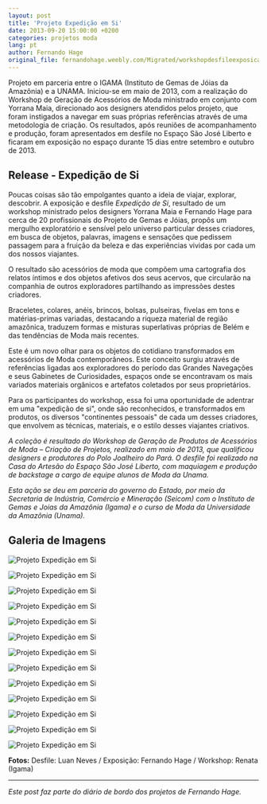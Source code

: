 ```yaml
---
layout: post
title: 'Projeto Expedição em Si'
date: 2013-09-20 15:00:00 +0200
categories: projetos moda
lang: pt
author: Fernando Hage
original_file: fernandohage.weebly.com/Migrated/workshopdesfileexposicao-expedicao-em-si.html
---
```


Projeto em parceria entre o IGAMA (Instituto de Gemas de Jóias da Amazônia) e a UNAMA. Iniciou-se em maio de 2013, com a realização do Workshop de Geração de Acessórios de Moda ministrado em conjunto com Yorrana Maia, direcionado aos designers atendidos pelos projeto, que foram instigados a navegar em suas próprias referências através de uma metodologia de criação. Os resultados, após reuniões de acompanhamento e produção, foram apresentados em desfile no Espaço São José Liberto e ficaram em exposição no espaço durante 15 dias entre setembro e outubro de 2013.

## Release - Expedição de Si

Poucas coisas são tão empolgantes quanto a ideia de viajar, explorar, descobrir. A exposição e desfile *Expedição de Si*, resultado de um workshop ministrado pelos designers Yorrana Maia e Fernando Hage para cerca de 20 profissionais do Projeto de Gemas e Jóias, propôs um mergulho exploratório e sensível pelo universo particular desses criadores, em busca de objetos, palavras, imagens e sensações que pedissem passagem para a fruição da beleza e das experiências vividas por cada um dos nossos viajantes.

O resultado são acessórios de moda que compõem uma cartografia dos relatos íntimos e dos objetos afetivos dos seus acervos, que circularão na companhia de outros exploradores partilhando as impressões destes criadores.

Braceletes, colares, anéis, brincos, bolsas, pulseiras, fivelas em tons e matérias-primas variadas, destacando a riqueza material de região amazônica, traduzem formas e misturas superlativas próprias de Belém e das tendências de Moda mais recentes.

Este é um novo olhar para os objetos do cotidiano transformados em acessórios de Moda contemporâneos. Este conceito surgiu através de referências ligadas aos exploradores do período das Grandes Navegações e seus Gabinetes de Curiosidades, espaços onde se encontravam os mais variados materiais orgânicos e artefatos coletados por seus proprietários.

Para os participantes do workshop, essa foi uma oportunidade de adentrar em uma "expedição de si", onde são reconhecidos, e transformados em produtos, os diversos "continentes pessoais" de cada um desses criadores, que envolvem as técnicas, materiais, e o estilo desses viajantes criativos.

*A coleção é resultado do Workshop de Geração de Produtos de Acessórios de Moda – Criação de Projetos, realizado em maio de 2013, que qualificou designers e produtores do Polo Joalheiro do Pará. O desfile foi realizado na Casa do Artesão do Espaço São José Liberto, com maquiagem e produção de backstage a cargo de equipe alunos de Moda da Unama.*

*Esta ação se deu em parceria do governo do Estado, por meio da Secretaria de Indústria, Comércio e Mineração (Seicom) com o Instituto de Gemas e Joias da Amazônia (Igama) e o curso de Moda da Universidade da Amazônia (Unama).*

## Galeria de Imagens

![Projeto Expedição em Si](/assets/images/2013-09-20-projeto-expedicao-em-si-moda-identidade-01.jpg)

![Projeto Expedição em Si](/assets/images/2013-09-20-projeto-expedicao-em-si-moda-identidade-02.jpg)

![Projeto Expedição em Si](/assets/images/2013-09-20-projeto-expedicao-em-si-moda-identidade-03.jpg)

![Projeto Expedição em Si](/assets/images/2013-09-20-projeto-expedicao-em-si-moda-identidade-04.jpg)

![Projeto Expedição em Si](/assets/images/2013-09-20-projeto-expedicao-em-si-moda-identidade-05.jpg)

![Projeto Expedição em Si](/assets/images/2013-09-20-projeto-expedicao-em-si-moda-identidade-06.jpg)

![Projeto Expedição em Si](/assets/images/2013-09-20-projeto-expedicao-em-si-moda-identidade-07.jpg)

![Projeto Expedição em Si](/assets/images/2013-09-20-projeto-expedicao-em-si-moda-identidade-08.jpg)

![Projeto Expedição em Si](/assets/images/2013-09-20-projeto-expedicao-em-si-moda-identidade-09.jpg)

![Projeto Expedição em Si](/assets/images/2013-09-20-projeto-expedicao-em-si-moda-identidade-10.jpg)

![Projeto Expedição em Si](/assets/images/2013-09-20-projeto-expedicao-em-si-moda-identidade-11.jpg)

![Projeto Expedição em Si](/assets/images/2013-09-20-projeto-expedicao-em-si-moda-identidade-12.jpg)

![Projeto Expedição em Si](/assets/images/2013-09-20-projeto-expedicao-em-si-moda-identidade-13.jpg)

**Fotos:** Desfile: Luan Neves / Exposição: Fernando Hage / Workshop: Renata (Igama)

---

*Este post faz parte do diário de bordo dos projetos de Fernando Hage.*
